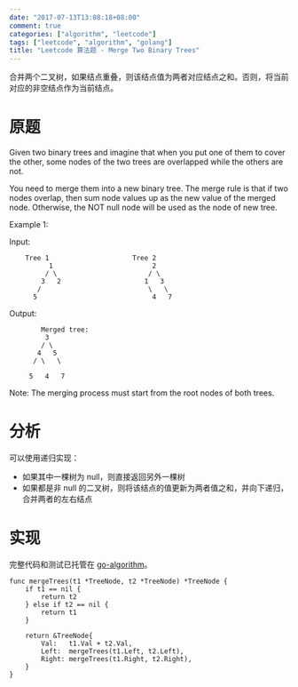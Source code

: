 ```yaml
---
date: "2017-07-13T13:08:18+08:00"
comment: true
categories: ["algorithm", "leetcode"]
tags: ["leetcode", "algorithm", "golang"]
title: "Leetcode 算法题 - Merge Two Binary Trees"
---
```


合并两个二叉树，如果结点重叠，则该结点值为两者对应结点之和。否则，将当前对应的非空结点作为当前结点。
<!--more-->

# 原题

Given two binary trees and imagine that when you put one of them to cover the other, some nodes of the two trees are overlapped while the others are not.

You need to merge them into a new binary tree. The merge rule is that if two nodes overlap, then sum node values up as the new value of the merged node. Otherwise, the NOT null node will be used as the node of new tree.

Example 1:

Input: 

```
	Tree 1                     Tree 2                  
          1                         2                             
         / \                       / \                            
        3   2                     1   3                        
       /                           \   \                      
      5                             4   7                  
```

Output: 

```
        Merged tree:
	     3
	    / \
	   4   5
	  / \   \ 

	 5   4   7
``` 

Note: The merging process must start from the root nodes of both trees.


# 分析

可以使用递归实现：

- 如果其中一棵树为 null，则直接返回另外一棵树
- 如果都是非 null 的二叉树，则将该结点的值更新为两者值之和，并向下递归，合并两者的左右结点


# 实现

完整代码和测试已托管在 [go-algorithm](https://github.com/razonyang/go-algorithm)。

```
func mergeTrees(t1 *TreeNode, t2 *TreeNode) *TreeNode {
	if t1 == nil {
		return t2
	} else if t2 == nil {
		return t1
	}

	return &TreeNode{
		Val:   t1.Val + t2.Val,
		Left:  mergeTrees(t1.Left, t2.Left),
		Right: mergeTrees(t1.Right, t2.Right),
	}
}
```